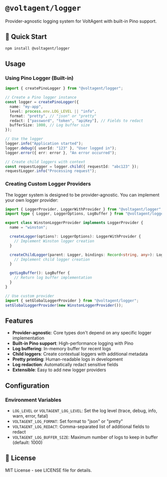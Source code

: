 # `@voltagent/logger`

Provider-agnostic logging system for VoltAgent with built-in Pino support.

## 🚀 Quick Start

```bash
npm install @voltagent/logger
```

## Usage

### Using Pino Logger (Built-in)

```typescript
import { createPinoLogger } from "@voltagent/logger";

// Create a Pino logger instance
const logger = createPinoLogger({
  name: "my-app",
  level: process.env.LOG_LEVEL || "info",
  format: "pretty", // "json" or "pretty"
  redact: ["password", "token", "apiKey"], // Fields to redact
  bufferSize: 1000, // Log buffer size
});

// Use the logger
logger.info("Application started");
logger.debug({ userId: "123" }, "User logged in");
logger.error({ err: error }, "An error occurred");

// Create child loggers with context
const requestLogger = logger.child({ requestId: "abc123" });
requestLogger.info("Processing request");
```

### Creating Custom Logger Providers

The logger system is designed to be provider-agnostic. You can implement your own logger provider:

```typescript
import { LoggerProvider, LoggerWithProvider } from "@voltagent/logger";
import type { Logger, LoggerOptions, LogBuffer } from "@voltagent/logger";

export class WinstonLoggerProvider implements LoggerProvider {
  name = "winston";

  createLogger(options?: LoggerOptions): LoggerWithProvider {
    // Implement Winston logger creation
  }

  createChildLogger(parent: Logger, bindings: Record<string, any>): Logger {
    // Implement child logger creation
  }

  getLogBuffer(): LogBuffer {
    // Return log buffer implementation
  }
}

// Use custom provider
import { setGlobalLoggerProvider } from "@voltagent/logger";
setGlobalLoggerProvider(new WinstonLoggerProvider());
```

## Features

- **Provider-agnostic**: Core types don't depend on any specific logger implementation
- **Built-in Pino support**: High-performance logging with Pino
- **Log buffering**: In-memory buffer for recent logs
- **Child loggers**: Create contextual loggers with additional metadata
- **Pretty printing**: Human-readable logs in development
- **Log redaction**: Automatically redact sensitive fields
- **Extensible**: Easy to add new logger providers

## Configuration

### Environment Variables

- `LOG_LEVEL` or `VOLTAGENT_LOG_LEVEL`: Set the log level (trace, debug, info, warn, error, fatal)
- `VOLTAGENT_LOG_FORMAT`: Set format to "json" or "pretty"
- `VOLTAGENT_LOG_REDACT`: Comma-separated list of additional fields to redact
- `VOLTAGENT_LOG_BUFFER_SIZE`: Maximum number of logs to keep in buffer (default: 1000)

## 📄 License

MIT License - see LICENSE file for details.
